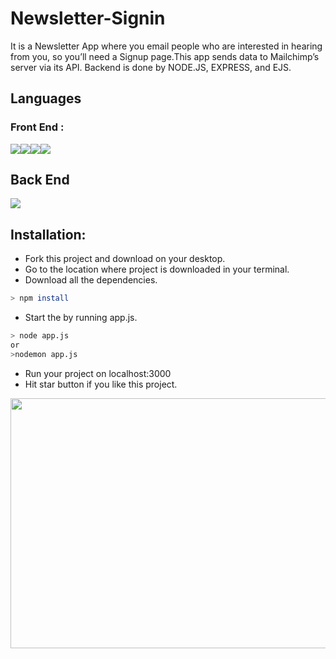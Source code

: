 # Newsletter-Signin
It is a Newsletter App where you email people who are interested in hearing from you, so you’ll need a Signup page.This app sends data to Mailchimp’s server via its API. Backend is done by NODE.JS, EXPRESS, and EJS.

## Languages
### Front End :
<img src="https://img.shields.io/badge/HTML-239120?style=for-the-badge&logo=html5&logoColor=white" /><img src="https://img.shields.io/badge/CSS-239120?style=for-the-badge&logo=css3&logoColor=white" /><img src="https://img.shields.io/badge/JavaScript-F7DF1E?style=for-the-badge&logo=javascript&logoColor=black" /><img src="https://img.shields.io/badge/Bootstrap-563D7C?style=for-the-badge&logo=bootstrap&logoColor=white" />

## Back End
<img src="https://img.shields.io/badge/Node.js-339933?style=for-the-badge&logo=nodedotjs&logoColor=white" />

## Installation:
* Fork this project and download on your desktop.
* Go to the location where project is downloaded in your terminal.
* Download all the dependencies.
```bash
> npm install
```
* Start the by running app.js.
```bash
> node app.js
or
>nodemon app.js
```
* Run your project on localhost:3000
* Hit star button if you like this project.


<img src="https://user-images.githubusercontent.com/64360913/125171108-0a77c280-e1d0-11eb-986b-e1448ab8f9da.png" width="750" height="400"/>

